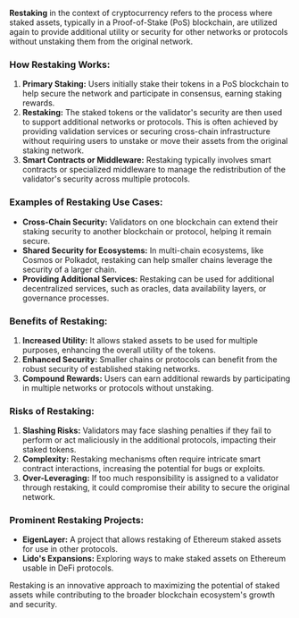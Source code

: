 **Restaking** in the context of cryptocurrency refers to the process where staked assets, typically in a Proof-of-Stake (PoS) blockchain, are utilized again to provide additional utility or security for other networks or protocols without unstaking them from the original network.

### How Restaking Works:

1. **Primary Staking:** Users initially stake their tokens in a PoS blockchain to help secure the network and participate in consensus, earning staking rewards.
2. **Restaking:** The staked tokens or the validator's security are then used to support additional networks or protocols. This is often achieved by providing validation services or securing cross-chain infrastructure without requiring users to unstake or move their assets from the original staking network.
3. **Smart Contracts or Middleware:** Restaking typically involves smart contracts or specialized middleware to manage the redistribution of the validator's security across multiple protocols.

### Examples of Restaking Use Cases:

- **Cross-Chain Security:** Validators on one blockchain can extend their staking security to another blockchain or protocol, helping it remain secure.
- **Shared Security for Ecosystems:** In multi-chain ecosystems, like Cosmos or Polkadot, restaking can help smaller chains leverage the security of a larger chain.
- **Providing Additional Services:** Restaking can be used for additional decentralized services, such as oracles, data availability layers, or governance processes.

### Benefits of Restaking:

1. **Increased Utility:** It allows staked assets to be used for multiple purposes, enhancing the overall utility of the tokens.
2. **Enhanced Security:** Smaller chains or protocols can benefit from the robust security of established staking networks.
3. **Compound Rewards:** Users can earn additional rewards by participating in multiple networks or protocols without unstaking.

### Risks of Restaking:

1. **Slashing Risks:** Validators may face slashing penalties if they fail to perform or act maliciously in the additional protocols, impacting their staked tokens.
2. **Complexity:** Restaking mechanisms often require intricate smart contract interactions, increasing the potential for bugs or exploits.
3. **Over-Leveraging:** If too much responsibility is assigned to a validator through restaking, it could compromise their ability to secure the original network.

### Prominent Restaking Projects:

- **EigenLayer:** A project that allows restaking of Ethereum staked assets for use in other protocols.
- **Lido's Expansions:** Exploring ways to make staked assets on Ethereum usable in DeFi protocols.

Restaking is an innovative approach to maximizing the potential of staked assets while contributing to the broader blockchain ecosystem's growth and security.